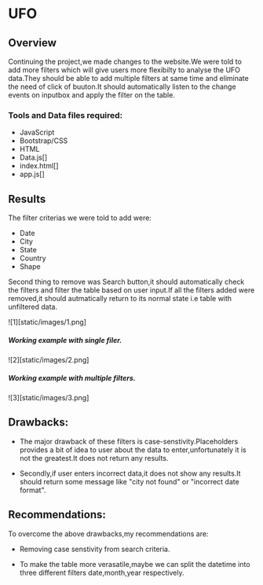 # UFO

## Overview

Continuing the project,we made changes to the website.We were told to add more filters which will give users more flexibilty to analyse the UFO data.They should be able to add multiple filters at same time and eliminate the need of click of buuton.It should automatically listen to the change events on inputbox and apply the filter on the table.

### Tools and Data files required:

- JavaScript
- Bootstrap/CSS
- HTML
- Data.js[]
- index.html[]
- app.js[]


## Results

The filter criterias we were told to add were:

- Date
- City
- State
- Country
- Shape

Second thing to remove was Search button,it should automatically check the filters and filter the table based on user input.If all the filters added were removed,it should autmatically return to its normal state i.e table with unfiltered data.

![1][static/images/1.png]


##### Working example with single filer.

![2][static/images/2.png]

##### Working example with multiple filters.

![3][static/images/3.png]

## Drawbacks:

- The major drawback of these filters is case-senstivity.Placeholders provides a bit of idea to user about the data to enter,unfortunately it is not the greatest.It does not return any results.

- Secondly,if user enters incorrect data,it does not show any results.It should return some message like "city not found" or "incorrect date format".

## Recommendations:

To overcome the above drawbacks,my recommendations are:

- Removing case senstivity from search criteria.

- To make the table more verasatile,maybe we can split the datetime into three different filters date,month,year respectively.
